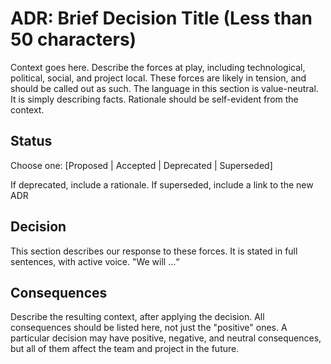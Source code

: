 # ADR: Brief Decision Title (Less than 50 characters)

Context goes here. Describe the forces at play, including technological, political,
social, and project local. These forces are likely in tension, and should be called
out as such. The language in this section is value-neutral. It is simply describing
facts. Rationale should be self-evident from the context.

## Status

Choose one: [Proposed | Accepted | Deprecated | Superseded]

If deprecated, include a rationale. If superseded, include a link to the new ADR

## Decision

This section describes our response to these forces. It is stated in full sentences,
with active voice. "We will ...“

## Consequences

Describe the resulting context, after applying the decision. All consequences should
be listed here, not just the "positive" ones. A particular decision may have positive,
negative, and neutral consequences, but all of them affect the team and project in the
future.